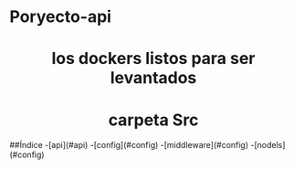 # Poryecto-api
<h1 align="center"> los dockers listos para ser levantados </h1>


<h1 align="center"> carpeta Src</h1>
##Índice
-[api](#api)
-[config](#config)
-[middleware](#config)
-[nodels](#config)



